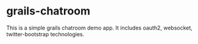 grails-chatroom
===============

This is a simple grails chatroom demo app. It includes oauth2, websocket, twitter-bootstrap technologies.
